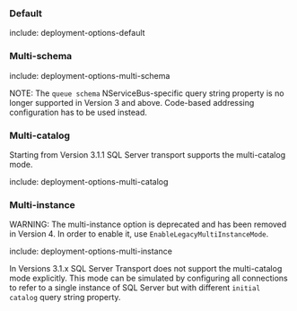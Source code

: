 ### Default

include: deployment-options-default

### Multi-schema

include: deployment-options-multi-schema

NOTE: The `queue schema` NServiceBus-specific query string property is no longer supported in Version 3 and above. Code-based addressing configuration has to be used instead.

### Multi-catalog

Starting from Version 3.1.1 SQL Server transport supports the multi-catalog mode.

include: deployment-options-multi-catalog

### Multi-instance

WARNING: The multi-instance option is deprecated and has been removed in Version 4. In order to enable it, use `EnableLegacyMultiInstanceMode`.

include: deployment-options-multi-instance

In Versions 3.1.x SQL Server Transport does not support the multi-catalog mode explicitly. This mode can be simulated by configuring all connections to refer to a single instance of SQL Server but with different `initial catalog` query string property.
